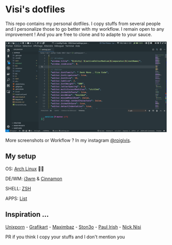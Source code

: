 # Visi's dotfiles

This repo contains my personal dotfiles. I copy stuffs from several people and I personalize those to go better with my workflow. I remain open to any improvement ! And you are free to clone and to adapte to your sauce.

![Screenshot](Screenshot.png)

More screenshots or Workflow ? In my instagram [@roigivis](https://instagram.com/roigivis).

## My setup

OS: [Arch Linux](https://archlinux.com/) 👌🏿

DE/WM: [i3wm](https://i3wm.org/) & [Cinnamon](https://github.com/linuxmint/Cinnamon)

SHELL: [ZSH](https://zsh.org)

APPS: [List](apps/)

## Inspiration …

[Unixporn](https://www.reddit.com/r/unixporn/) -
[Grafikart](https://github.com/Grafikart/dotfiles) -
[Maximbaz](https://github.com/maximbaz/dotfiles) -
[Ston3o](https://github.com/ston3o/dotfiles) -
[Paul Irish](https://github.com/paulirish/dotfiles) -
[Nick Nisi](https://github.com/nicknisi/dotfiles)

PR if you think I copy your stuffs and I don't mention you
